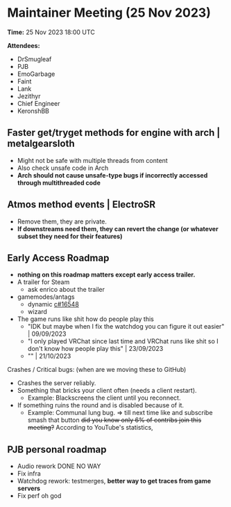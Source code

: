 ﻿# Maintainer Meeting (25 Nov 2023)

**Time:** 25 Nov 2023 18:00 UTC

**Attendees:**
- DrSmugleaf
- PJB
- EmoGarbage
- Faint
- Lank
- Jezithyr
- Chief Engineer
- KeronshBB

## Faster get/tryget methods for engine with arch | metalgearsloth
- Might not be safe with multiple threads from content
- Also check unsafe code in Arch
- **Arch should not cause unsafe-type bugs if incorrectly accessed through multithreaded code**


## Atmos method events | ElectroSR
- Remove them, they are private.
- **If downstreams need them, they can revert the change (or whatever subset they need for their features)**


## Early Access Roadmap
- **nothing on this roadmap matters except early access trailer.**
- A trailer for Steam
    - ask enrico about the trailer
- gamemodes/antags
    - dynamic [c#16548](https://github.com/space-wizards/space-station-14/pull/16548)
    - wizard
- The game runs like shit how do people play this
    - "IDK but maybe when I fix the watchdog you can figure it out easier" | 09/09/2023
    - "I only played VRChat since last time and VRChat runs like shit so I don't know how people play this" | 23/09/2023
    - "" | 21/10/2023


Crashes / Critical bugs: (when are we moving these to GitHub)
- Crashes the server reliably.
- Something that bricks your client often (needs a client restart).
    - Example: Blackscreens the client until you reconnect.
- If something ruins the round and is disabled because of it.
    - Example: Communal lung bug.
      => till next time
      like and subscribe
      smash that button
      ~~did you know only 6% of contribs join this meeting?~~ According to YouTube's statistics,

## PJB personal roadmap
- Audio rework DONE NO WAY
- Fix infra
- Watchdog rework: testmerges, **better way to get traces from game servers**
- Fix perf oh god
